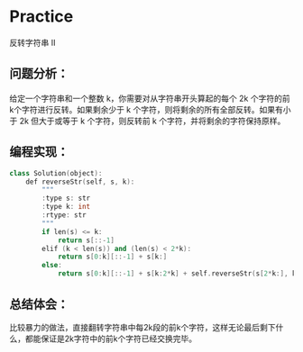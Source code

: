 # Practice
反转字符串 II
## 问题分析：
#### 
给定一个字符串和一个整数 k，你需要对从字符串开头算起的每个 2k 个字符的前k个字符进行反转。如果剩余少于 k 个字符，则将剩余的所有全部反转。如果有小于 2k 但大于或等于 k 个字符，则反转前 k 个字符，并将剩余的字符保持原样。
## 编程实现：
```C++
class Solution(object):
    def reverseStr(self, s, k):
        """
        :type s: str
        :type k: int
        :rtype: str
        """
        if len(s) <= k:
            return s[::-1]
        elif (k < len(s)) and (len(s) < 2*k):
            return s[0:k][::-1] + s[k:]
        else:
            return s[0:k][::-1] + s[k:2*k] + self.reverseStr(s[2*k:], k)
```
## 总结体会：
比较暴力的做法，直接翻转字符串中每2k段的前k个字符，这样无论最后剩下什么，都能保证是2k字符中的前k个字符已经交换完毕。